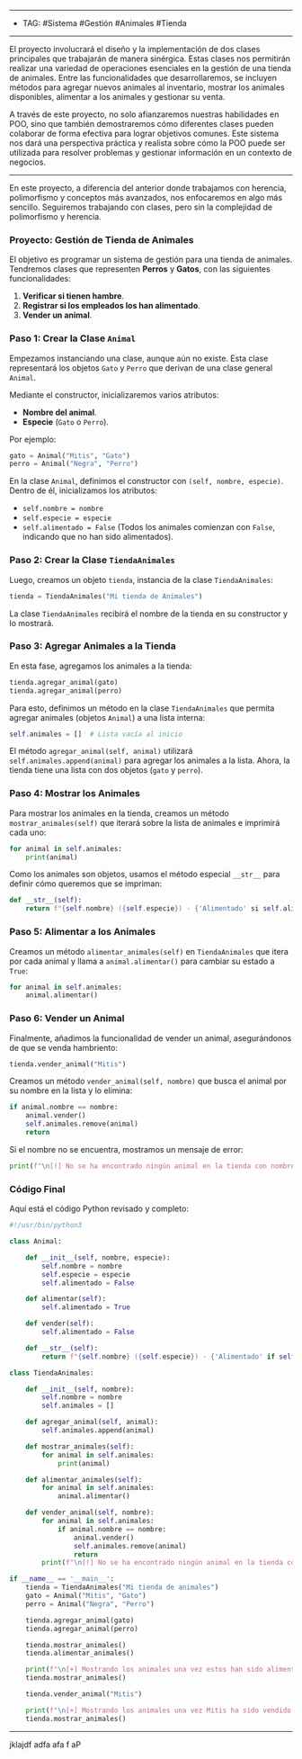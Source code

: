 
-----
- TAG: #Sistema #Gestión #Animales #Tienda
----
El proyecto involucrará el diseño y la implementación de dos clases principales que trabajarán de manera sinérgica. Estas clases nos permitirán realizar una variedad de operaciones esenciales en la gestión de una tienda de animales. Entre las funcionalidades que desarrollaremos, se incluyen métodos para agregar nuevos animales al inventario, mostrar los animales disponibles, alimentar a los animales y gestionar su venta.

A través de este proyecto, no solo afianzaremos nuestras habilidades en POO, sino que también demostraremos cómo diferentes clases pueden colaborar de forma efectiva para lograr objetivos comunes. Este sistema nos dará una perspectiva práctica y realista sobre cómo la POO puede ser utilizada para resolver problemas y gestionar información en un contexto de negocios.

---

En este proyecto, a diferencia del anterior donde trabajamos con herencia, polimorfismo y conceptos más avanzados, nos enfocaremos en algo más sencillo. Seguiremos trabajando con clases, pero sin la complejidad de polimorfismo y herencia.

### Proyecto: Gestión de Tienda de Animales

El objetivo es programar un sistema de gestión para una tienda de animales. Tendremos clases que representen **Perros** y **Gatos**, con las siguientes funcionalidades:

1. **Verificar si tienen hambre**.
2. **Registrar si los empleados los han alimentado**.
3. **Vender un animal**.

### Paso 1: Crear la Clase `Animal`

Empezamos instanciando una clase, aunque aún no existe. Esta clase representará los objetos `Gato` y `Perro` que derivan de una clase general `Animal`.

Mediante el constructor, inicializaremos varios atributos:

- **Nombre del animal**.
- **Especie** (`Gato` o `Perro`).

Por ejemplo:

```python
gato = Animal("Mitis", "Gato")
perro = Animal("Negra", "Perro")
```

En la clase `Animal`, definimos el constructor con `(self, nombre, especie)`. Dentro de él, inicializamos los atributos:

- `self.nombre = nombre`
- `self.especie = especie`
- `self.alimentado = False` (Todos los animales comienzan con `False`, indicando que no han sido alimentados).

### Paso 2: Crear la Clase `TiendaAnimales`

Luego, creamos un objeto `tienda`, instancia de la clase `TiendaAnimales`:

```python
tienda = TiendaAnimales("Mi tienda de Animales")
```

La clase `TiendaAnimales` recibirá el nombre de la tienda en su constructor y lo mostrará.

### Paso 3: Agregar Animales a la Tienda

En esta fase, agregamos los animales a la tienda:

```python
tienda.agregar_animal(gato)
tienda.agregar_animal(perro)
```

Para esto, definimos un método en la clase `TiendaAnimales` que permita agregar animales (objetos `Animal`) a una lista interna:

```python
self.animales = []  # Lista vacía al inicio
```

El método `agregar_animal(self, animal)` utilizará `self.animales.append(animal)` para agregar los animales a la lista. Ahora, la tienda tiene una lista con dos objetos (`gato` y `perro`).

### Paso 4: Mostrar los Animales

Para mostrar los animales en la tienda, creamos un método `mostrar_animales(self)` que iterará sobre la lista de animales e imprimirá cada uno:

```python
for animal in self.animales:
    print(animal)
```

Como los animales son objetos, usamos el método especial `__str__` para definir cómo queremos que se impriman:

```python
def __str__(self):
    return f"{self.nombre} ({self.especie}) - {'Alimentado' si self.alimentado else 'Hambriento'}"
```

### Paso 5: Alimentar a los Animales

Creamos un método `alimentar_animales(self)` en `TiendaAnimales` que itera por cada animal y llama a `animal.alimentar()` para cambiar su estado a `True`:

```python
for animal in self.animales:
    animal.alimentar()
```

### Paso 6: Vender un Animal

Finalmente, añadimos la funcionalidad de vender un animal, asegurándonos de que se venda hambriento:

```python
tienda.vender_animal("Mitis")
```

Creamos un método `vender_animal(self, nombre)` que busca el animal por su nombre en la lista y lo elimina:

```python
if animal.nombre == nombre:
    animal.vender()
    self.animales.remove(animal)
    return
```

Si el nombre no se encuentra, mostramos un mensaje de error:

```python
print(f"\n[!] No se ha encontrado ningún animal en la tienda con nombre {nombre}")
```

### Código Final

Aquí está el código Python revisado y completo:

```python
#!/usr/bin/python3

class Animal: 

    def __init__(self, nombre, especie):
        self.nombre = nombre
        self.especie = especie
        self.alimentado = False

    def alimentar(self):
        self.alimentado = True

    def vender(self):
        self.alimentado = False

    def __str__(self):
        return f"{self.nombre} ({self.especie}) - {'Alimentado' if self.alimentado else 'Hambriento'}"

class TiendaAnimales:

    def __init__(self, nombre):
        self.nombre = nombre
        self.animales = []

    def agregar_animal(self, animal):
        self.animales.append(animal)

    def mostrar_animales(self):
        for animal in self.animales:
            print(animal)

    def alimentar_animales(self):
        for animal in self.animales:
            animal.alimentar()

    def vender_animal(self, nombre):
        for animal in self.animales:
            if animal.nombre == nombre:
                animal.vender()
                self.animales.remove(animal)
                return
        print(f"\n[!] No se ha encontrado ningún animal en la tienda con nombre {nombre}")

if __name__ == '__main__':
    tienda = TiendaAnimales("Mi tienda de animales")
    gato = Animal("Mitis", "Gato")
    perro = Animal("Negra", "Perro")

    tienda.agregar_animal(gato)
    tienda.agregar_animal(perro)

    tienda.mostrar_animales()
    tienda.alimentar_animales()

    print(f"\n[+] Mostrando los animales una vez estos han sido alimentados:\n")
    tienda.mostrar_animales()

    tienda.vender_animal("Mitis")

    print(f"\n[+] Mostrando los animales una vez Mitis ha sido vendido:\n")
    tienda.mostrar_animales()
```

---
jklajdf
adfa
afa
f
aP